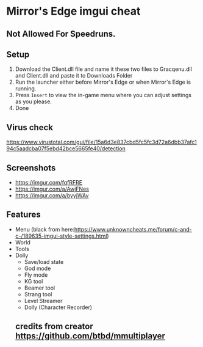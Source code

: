 # Mirror's Edge imgui cheat
## Not Allowed For Speedruns.
## Setup 
1. Download the Client.dll file and name it these two files to Gracqenu.dll and Client.dll and paste it to Downloads Folder
2. Run the launcher either before Mirror's Edge or when Mirror's Edge is running.
3. Press `Insert` to view the in-game menu where you can adjust settings as you please.
4. Done
## Virus check
https://www.virustotal.com/gui/file/15a6d3e837cbd5fc5fc3d72a6dbb37afc194c5aadcba07f5ebd42bce5665fe40/detection
## Screenshots
- https://imgur.com/fqfRFRE
- https://imgur.com/a/AwjFNes 
- https://imgur.com/a/byyjWAv
## Features
- Menu (black from here:https://www.unknowncheats.me/forum/c-and-c-/189635-imgui-style-settings.html)
- World
- Tools
- Dolly
    - Save/load state
    - God mode
    - Fly mode
    - KG tool
    - Beamer tool
    - Strang tool
    - Level Streamer
    - Dolly (Character Recorder)
    ## credits from creator https://github.com/btbd/mmultiplayer
    
